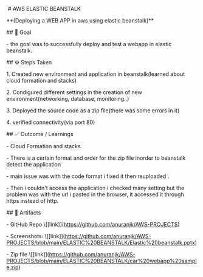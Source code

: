 &nbsp;# AWS ELASTIC BEANSTALK



\*\*(Deploying a WEB APP in aws using elastic beanstalk)\*\*







\## 🎯 Goal



\- the goal was to successfully deploy and test a webapp in elastic beanstalk. 







\## ⚙ Steps Taken



1\. Created new environment and application in beanstalk(learned about cloud formation and stacks)



2\. Condigured different settings in the creation of new environment(networking, database, monitoring..) 



3\. Deployed the source code as a zip file(there was some errors in it) 



4\. verified connectivity(via port 80)  







\## ✅ Outcome / Learnings



\- Cloud Formation and stacks 



\- There is a certain format and order for the zip file inorder to beanstalk detect the application 



\- main issue was with the code format i fixed it then reuploaded .



\- Then i couldn't access the application i checked many setting but the problem was with the url i pasted in the browser, it accessed it through https instead of http.







\## 📂 Artifacts



\- GitHub Repo \\[\[link]](https://github.com/anuranjk/AWS-PROJECTS)  



\- Screenshots: \\[\[link]](https://github.com/anuranjk/AWS-PROJECTS/blob/main/ELASTIC%20BEANSTALK/Elastic%20beanstalk.pptx) 



\- Zip file \\[\[link]](https://github.com/anuranjk/AWS-PROJECTS/blob/main/ELASTIC%20BEANSTALK/car%20webapp%20sample.zip)





